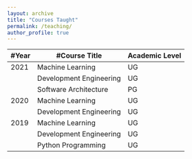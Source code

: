 ```yaml
---
layout: archive
title: "Courses Taught"
permalink: /teaching/
author_profile: true
---
```


|#Year | #Course Title |Academic Level|
|---- |----|----|
|2021  | Machine Learning  | UG |
|      | Development Engineering |  UG|
|      | Software Architecture | PG |
|2020 |Machine Learning  | UG |
|      | Development Engineering |  UG|
|2019 |Machine Learning  | UG |
|      | Development Engineering |  UG|
|      | Python Programming| UG|
